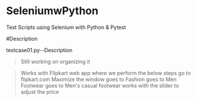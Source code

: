 # SeleniumwPython
Test Scripts using Selenium with Python &amp; Pytest

#Description 

testcase01.py--Description 
>Still working on organizing it


>Works with Flipkart web app where we perform the below steps
> go to flipkart.com
> Maximize the window
> goes to Fashion
> goes to Men Footwear
> goes to Men's casual footwear
> works with the slider to adjust the price